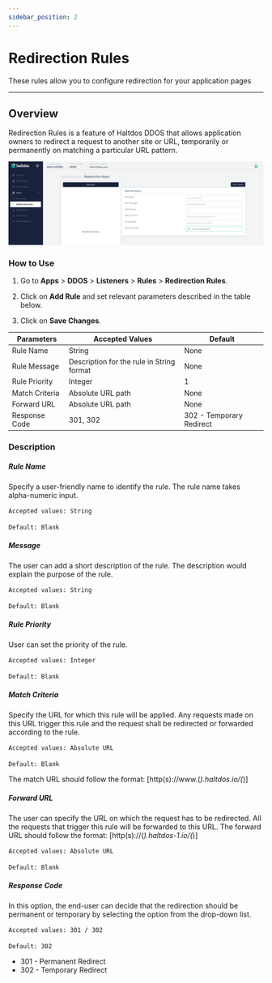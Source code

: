```yaml
---
sidebar_position: 2
---
```


# Redirection Rules

These rules allow you to configure redirection for your application pages

---

## Overview 
Redirection Rules is a feature of Haltdos DDOS that allows application owners to redirect a request to another site or URL, temporarily or permanently on matching a particular URL pattern.

![Redirection](/img/ddos/v7/docs/redirection.png)

### How to Use

1. Go to **Apps** > **DDOS** > **Listeners** > **Rules** > **Redirection Rules**.

2. Click on **Add Rule** and set relevant parameters described in the table below.

3. Click on **Save Changes**.

| Parameters| Accepted Values | Default
| ----------- | ----------- |-----------|
| Rule Name|String|None
| Rule Message|Description for the rule in String format|None
| Rule Priority|Integer|1
| Match Criteria|Absolute URL path|None
| Forward URL|Absolute URL path|None
| Response Code|301, 302|302 - Temporary Redirect


### Description

##### **Rule Name**
Specify a user-friendly name to identify the rule. The rule name takes alpha-numeric input.

    Accepted values: String

    Default: Blank

##### **Message**
The user can add a short description of the rule. The description would explain the purpose of the rule.

    Accepted values: String

    Default: Blank

##### **Rule Priority**
User can set the priority of the rule.

    Accepted values: Integer

    Default: Blank

##### **Match Criteria**
Specify the URL for which this rule will be applied. Any requests made on this URL trigger this rule and the request shall be redirected or forwarded according to the rule.

    Accepted values: Absolute URL

    Default: Blank

The match URL should follow the format: [http(s)://www.(*).haltdos.io/(*)]

##### **Forward URL**
The user can specify the URL on which the request has to be redirected. All the requests that trigger this rule will be forwarded to this URL.
The forward URL should follow the format: [http(s)://(*).haltdos-1.io/(*)]

    Accepted values: Absolute URL

    Default: Blank 

##### **Response Code**
In this option, the end-user can decide that the redirection should be permanent or temporary by selecting the option from the drop-down list.

    Accepted values: 301 / 302

    Default: 302

 - 301 - Permanent Redirect 
 - 302 - Temporary Redirect